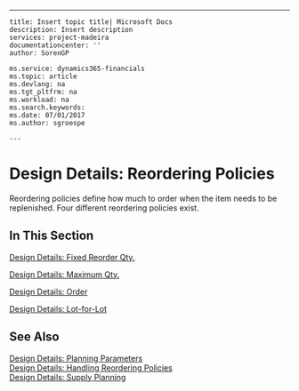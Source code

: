 ---
    title: Insert topic title| Microsoft Docs
    description: Insert description
    services: project-madeira
    documentationcenter: ''
    author: SorenGP

    ms.service: dynamics365-financials
    ms.topic: article
    ms.devlang: na
    ms.tgt_pltfrm: na
    ms.workload: na
    ms.search.keywords:
    ms.date: 07/01/2017
    ms.author: sgroespe

    ---
# Design Details: Reordering Policies
Reordering policies define how much to order when the item needs to be replenished. Four different reordering policies exist.  
  
## In This Section  
 [Design Details: Fixed Reorder Qty.](../ApplicationDesign/design-details-fixed-reorder-qty..md)  
  
 [Design Details: Maximum Qty.](../ApplicationDesign/design-details-maximum-qty..md)  
  
 [Design Details: Order](../ApplicationDesign/design-details-order.md)  
  
 [Design Details: Lot\-for\-Lot](../ApplicationDesign/design-details-lot-for-lot.md)  
  
## See Also  
 [Design Details: Planning Parameters](../ApplicationDesign/design-details-planning-parameters.md)   
 [Design Details: Handling Reordering Policies](../ApplicationDesign/design-details-handling-reordering-policies.md)   
 [Design Details: Supply Planning](../ApplicationDesign/design-details-supply-planning.md)